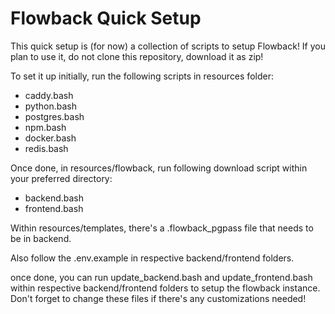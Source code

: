 # Flowback Quick Setup
This quick setup is (for now) a collection of scripts to setup Flowback!
If you plan to use it, do not clone this repository, download it as zip!

To set it up initially, run the following scripts in resources folder:
* caddy.bash
* python.bash
* postgres.bash
* npm.bash
* docker.bash
* redis.bash

Once done, in resources/flowback, run following download script within your preferred directory:
* backend.bash
* frontend.bash

Within resources/templates, there's a .flowback_pgpass file that needs to be in backend.

Also follow the .env.example in respective backend/frontend folders.

once done, you can run update_backend.bash and update_frontend.bash within respective backend/frontend folders to setup
the flowback instance. Don't forget to change these files if there's any customizations needed!